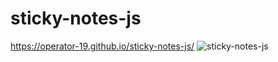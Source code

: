 # sticky-notes-js

https://operator-19.github.io/sticky-notes-js/
![sticky-notes-js](https://user-images.githubusercontent.com/70670914/194229381-205ff769-249c-465a-913e-3b9bc745756e.gif)
